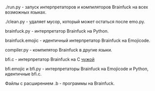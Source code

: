 ./run.py - запуск интерпретаторов и компиляторов Brainfuck на всех возможных языках.

./clean.py - удаляет мусор, который может остаться после emo.py.

brainfuck.py - интерпретатор Brainfuck на Python.

brainfuck.emojic - идентичный интерпретатор Brainfuck на Emojicode.

compiler.py - компилятор Brainfuck в другие языки.

bfi.c - интерпретатор Brainfuck на C [чужой](http://esoteric.sange.fi/brainfuck/impl/interp/BFI.c)

bfi.emojic и bfi.py - интерпретаторы Brainfuck на Emojicode и Python, идентичные bfi.c.

Файлы с расширением .b - программы на Brainfuck.
